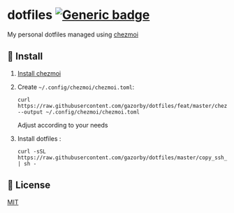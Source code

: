# dotfiles [![Generic badge](https://img.shields.io/badge/Version-v3.0.0-<COLOR>.svg)](https://shields.io/)

My personal dotfiles managed using [chezmoi](https://github.com/twpayne/chezmoi)

## 🚀 Install

1) [Install chezmoi](https://github.com/twpayne/chezmoi/blob/master/docs/INSTALL.md)

2) Create `~/.config/chezmoi/chezmoi.toml`:
   ```console
   curl https://raw.githubusercontent.com/gazorby/dotfiles/feat/master/chezmoi.toml.example --output ~/.config/chezmoi/chezmoi.toml
   ```
   Adjust according to your needs

3) Install dotfiles :
    ```console
    curl -sSL https://raw.githubusercontent.com/gazorby/dotfiles/master/copy_ssh_keys.sh | sh -
    ```

## 📝 License

[MIT](https://github.com/Gazorby/dotfiles/blob/master/LICENSE)
